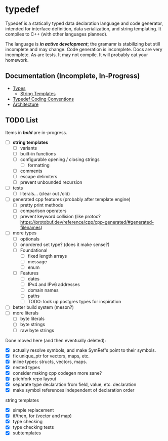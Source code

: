 # typedef

Typedef is a statically typed data declaration language and code generator, intended for interface definition, data serialization, and string templating. It compiles to C++ (with other languages planned).

The language is ***in active development***; the gramamr is stabilizing but still incomplete and may change. Code generation is incomplete. Docs are very incomplete. As are tests. It may not compile. It will probably eat your homework.

## Documentation (Incomplete, In-Progress)

* [Types](./docs/types.md)
  * [String Templates](./docs/template_strings.md)
* [Typedef Coding Conventions](./docs/conventions.md)
* [Architecture](./docs/architecture.md)

## TODO List

Items in ***bold*** are in-progress.

* [ ] **string templates**
  * [ ] variants
  * [ ] built-in functions
  * [ ] configurable opening / closing strings
    * [ ] formatting
  * [ ] comments
  * [ ] escape delimiters
  * [ ] prevent unbounded recursion
* [ ] tests
  * [ ] literals... (clear out /old)
* [ ] generated cpp features (probably after template engine)
  * [ ] pretty print methods
  * [ ] comparison operators
  * [ ] prevent keyword collision (like protoc? <https://protobuf.dev/reference/cpp/cpp-generated/#generated-filenames>)
* [ ] more types
  * [ ] optionals
  * [ ] onordered set type? (does it make sense?)
  * [ ] Foundational
    * [ ] fixed length arrays
    * [ ] message
    * [ ] enum
  * [ ] Features
    * [ ] dates
    * [ ] IPv4 and IPv6 addresses
    * [ ] domain names
    * [ ] paths
    * [ ] TODO: look up postgres types for inspiration
* [ ] better build system (meson?)
* [ ] more literals
  * [ ] byte literals
  * [ ] byte strings
  * [ ] raw byte strings

Done moved here (and then eventually deleted):

* [x] actually resolve symbols, and make SymRef's point to their symbols.
* [x] fix unique_ptr for vectors, maps, etc.
* [x] inline types: structs, vectors, maps.
* [x] nested types
* [x] consider making cpp codegen more sane?
* [x] pitchfork repo layout
* [x] separate type declaration from field, value, etc. declaration
* [x] make symbol references independent of declaration order

string templates

* [x] simple replacement
* [x] if/then, for (vector and map)
* [x] type checking
* [x] type checking tests
* [x] subtemplates
